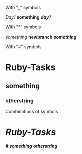 With "_" symbols

_Day1_
__something__
___day1___

With "*" symbols

*something*
**newbranch**
***something***

With "#" symbols

# Ruby-Tasks
## something
### otherstring

Combinations of symbols

# _Ruby-Tasks_
***# something***
__*otherstring*__